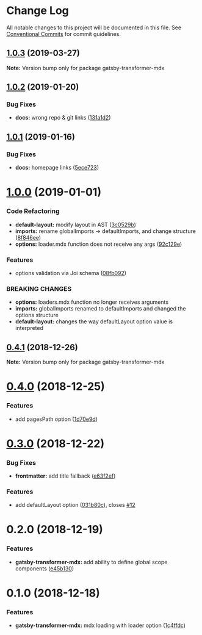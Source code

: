 # Change Log

All notable changes to this project will be documented in this file.
See [Conventional Commits](https://conventionalcommits.org) for commit guidelines.

## [1.0.3](https://github.com/buz-zard/gatsby-mdx/tree/master/packages/gatsby-transformer-mdx/compare/gatsby-transformer-mdx@1.0.2...gatsby-transformer-mdx@1.0.3) (2019-03-27)

**Note:** Version bump only for package gatsby-transformer-mdx

## [1.0.2](https://github.com/buz-zard/gatsby-mdx/tree/master/packages/gatsby-transformer-mdx/compare/gatsby-transformer-mdx@1.0.1...gatsby-transformer-mdx@1.0.2) (2019-01-20)

### Bug Fixes

- **docs:** wrong repo & git links ([131a1d2](https://github.com/buz-zard/gatsby-mdx/tree/master/packages/gatsby-transformer-mdx/commit/131a1d2))

## [1.0.1](https://github.com/buz-zard/gatsby-mdx/blob/master/packages/gatsby-transformer-mdx/compare/gatsby-transformer-mdx@1.0.0...gatsby-transformer-mdx@1.0.1) (2019-01-16)

### Bug Fixes

- **docs:** homepage links ([5ece723](https://github.com/buz-zard/gatsby-mdx/blob/master/packages/gatsby-transformer-mdx/commit/5ece723))

# [1.0.0](https://github.com/buz-zard/gatsby-mdx/blob/master/packages/gatsby-transformer-mdx/compare/gatsby-transformer-mdx@0.4.1...gatsby-transformer-mdx@1.0.0) (2019-01-01)

### Code Refactoring

- **default-layout:** modify layout in AST ([3c0529b](https://github.com/buz-zard/gatsby-mdx/blob/master/packages/gatsby-transformer-mdx/commit/3c0529b))
- **imports:** rename globalImports -> defaultImports, and change structure ([8f846ee](https://github.com/buz-zard/gatsby-mdx/blob/master/packages/gatsby-transformer-mdx/commit/8f846ee))
- **options:** loader.mdx function does not receive any args ([92c129e](https://github.com/buz-zard/gatsby-mdx/blob/master/packages/gatsby-transformer-mdx/commit/92c129e))

### Features

- options validation via Joi schema ([08fb092](https://github.com/buz-zard/gatsby-mdx/blob/master/packages/gatsby-transformer-mdx/commit/08fb092))

### BREAKING CHANGES

- **options:** loaders.mdx function no longer receives arguments
- **imports:** globalImports renamed to defaultImports and changed the options structure
- **default-layout:** changes the way defaultLayout option value is interpreted

## [0.4.1](https://github.com/buz-zard/gatsby-mdx/blob/master/packages/gatsby-transformer-mdx/compare/gatsby-transformer-mdx@0.4.0...gatsby-transformer-mdx@0.4.1) (2018-12-26)

**Note:** Version bump only for package gatsby-transformer-mdx

# [0.4.0](https://github.com/buz-zard/gatsby-mdx/blob/master/packages/gatsby-transformer-mdx/compare/gatsby-transformer-mdx@0.3.0...gatsby-transformer-mdx@0.4.0) (2018-12-25)

### Features

- add pagesPath option ([1d70e9d](https://github.com/buz-zard/gatsby-mdx/blob/master/packages/gatsby-transformer-mdx/commit/1d70e9d))

# [0.3.0](https://github.com/buz-zard/gatsby-mdx/compare/gatsby-transformer-mdx@0.2.0...gatsby-transformer-mdx@0.3.0) (2018-12-22)

### Bug Fixes

- **frontmatter:** add title fallback ([e63f2ef](https://github.com/buz-zard/gatsby-mdx/commit/e63f2ef))

### Features

- add defaultLayout option ([031b80c](https://github.com/buz-zard/gatsby-mdx/commit/031b80c)), closes [#12](https://github.com/buz-zard/gatsby-mdx/issues/12)

# 0.2.0 (2018-12-19)

### Features

- **gatsby-transformer-mdx:** add ability to define global scope components ([e45b130](https://github.com/buz-zard/gatsby-mdx/commit/e45b130))

# 0.1.0 (2018-12-18)

### Features

- **gatsby-transformer-mdx:** mdx loading with loader option ([1c4ffdc](https://github.com/buz-zard/gatsby-mdx/commit/1c4ffdc))
